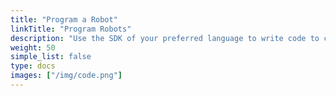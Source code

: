 ```yaml
---
title: "Program a Robot"
linkTitle: "Program Robots"
description: "Use the SDK of your preferred language to write code to control your robots."
weight: 50
simple_list: false
type: docs
images: ["/img/code.png"]
---
```

